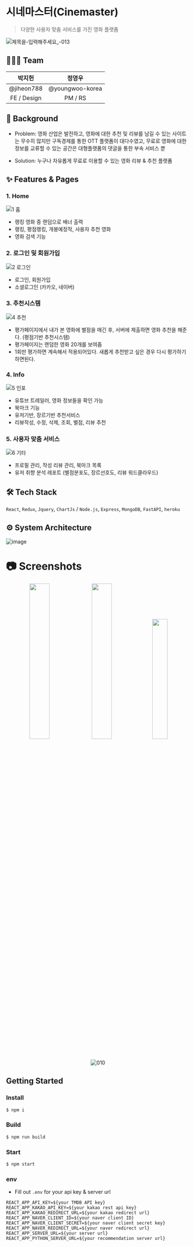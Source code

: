 # 시네마스터(Cinemaster)

> 다양한 사용자 맞춤 서비스를 가진 영화 플랫폼

![제목을-입력해주세요_-013](https://user-images.githubusercontent.com/90181028/208675579-f01dfbdd-48f0-410d-a79f-7946d7e33fdd.png)

## 👨🏻‍💻 Team

|   박지헌    |     정영우      |
| :---------: | :-------------: |
| @jiheon788  | @youngwoo-korea |
| FE / Design |     PM / RS     |

<!--
| 박지헌      | 정영우          | 이지수     | 천현우  |
| ----------- | --------------- | ---------- | ------- |
| @jiheon788  | @youngwoo-korea | @jisulee42 | @Hyyena |
| FE / Design | PM / RS         | BE / 배포  | BE / RS |
-->

## 🤔 Background

- Problem: 영화 산업은 발전하고, 영화에 대한 추천 및 리뷰를 남길 수 있는 사이트는 무수히 많지만 구독경제를 통한 OTT 플랫폼이 대다수였고, 무료로 영화에 대한 정보를 교류할 수 있는 공간은 대형플랫폼의 댓글을 통한 부속 서비스 뿐

- Solution: 누구나 자유롭게 무료로 이용할 수 있는 영화 리뷰 & 추천 플랫폼

## ✨ Features & Pages

### 1. Home

![1 홈](https://user-images.githubusercontent.com/90181028/208672510-bbe41110-297c-4b38-9e15-085ebc6df6dc.gif)

- 랭킹 영화 중 랜덤으로 배너 출력
- 랭킹, 평점랭킹, 개봉예정작, 사용자 추천 영화
- 영화 검색 기능

### 2. 로그인 및 회원가입

![2 로그인](https://user-images.githubusercontent.com/90181028/208672534-cd432a22-0c0c-45c5-95d1-b92443369b29.gif)

- 로그인, 회원가입
- 소셜로그인 (카카오, 네이버)

### 3. 추천시스템

![4 추천](https://user-images.githubusercontent.com/90181028/208672566-e51af2db-015a-4ff6-ac4d-d3fb5b93f773.gif)

- 평가페이지에서 내가 본 영화에 별점을 매긴 후, 서버에 제출하면 영화 추천을 해준다. (평점기반 추천시스템)
- 평가페이지는 랜덤한 영화 20개를 보여줌
- 1회만 평가하면 계속해서 적용되어있다. 새롭게 추천받고 싶은 경우 다시 평가하기 하면된다.

### 4. Info

![5 인포](https://user-images.githubusercontent.com/90181028/208672578-a172b1f5-551d-46ce-96ca-f51a34de0915.gif)

- 유튜브 트레일러, 영화 정보들을 확인 가능
- 북마크 기능
- 유저기반, 장르기반 추천서비스
- 리뷰작성, 수정, 삭제, 조회, 별점, 리뷰 추천

### 5. 사용자 맞춤 서비스

![6 기타](https://user-images.githubusercontent.com/90181028/208672589-70abeb09-7ab1-43a7-a3f9-09012e08eecc.gif)

- 프로필 관리, 작성 리뷰 관리, 북마크 목록
- 유저 취향 분석 레포트 (별점분포도, 장르선호도, 리뷰 워드클라우드)

## 🛠 Tech Stack

`React`, `Redux`, `Jquery`, `ChartJs` / `Node.js`, `Express`, `MongoDB`, `FastAPI`, `heroku`

## ⚙️ System Architecture

![image](https://user-images.githubusercontent.com/90181028/206125875-a396628d-ed2b-47c1-9f74-79713d356ef8.png)

# 📷 Screenshots

<div align='center'>

<img src="https://user-images.githubusercontent.com/90181028/206181453-7b72c4cd-fcc9-494e-84a7-61583f7261d2.png" width="33%"/>
<img src="https://user-images.githubusercontent.com/90181028/206181472-2dc41582-5637-4cde-9df5-4af541999b10.png" width="33%"/>
<img src="https://user-images.githubusercontent.com/90181028/206181488-59c13da1-34e4-4514-9539-19f27bf63f1c.png" width="29%"/>

![010](https://user-images.githubusercontent.com/90181028/207553904-9b7aab51-1b33-4f34-830e-d75ecd3ff4e0.png)

</div>

## Getting Started

### Install

```bash
$ npm i
```

### Build

```bash
$ npm run build
```

### Start

```bash
$ npm start
```

### env

- Fill out `.env` for your api key & server url

```
REACT_APP_API_KEY=${your TMDB API key}
REACT_APP_KAKAO_API_KEY=${your kakao rest api key}
REACT_APP_KAKAO_REDIRECT_URL=${your kakao redirect url}
REACT_APP_NAVER_CLIENT_ID=${your naver client ID}
REACT_APP_NAVER_CLIENT_SECRET=${your naver client secret key}
REACT_APP_NAVER_REDIRECT_URL=${your naver redirect url}
REACT_APP_SERVER_URL=${your server url}
REACT_APP_PYTHON_SERVER_URL=${your recommendation server url}
```

